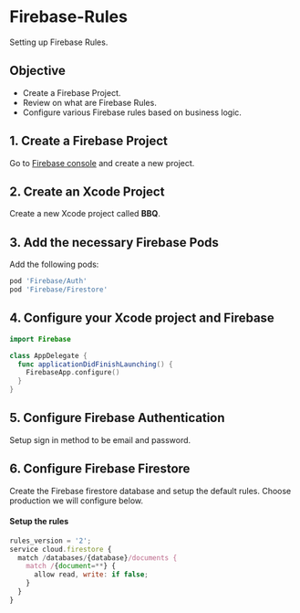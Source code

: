 # Firebase-Rules

Setting up Firebase Rules. 

## Objective 

* Create a Firebase Project. 
* Review on what are Firebase Rules. 
* Configure various Firebase rules based on business logic. 

## 1. Create a Firebase Project 

Go to [Firebase console](https://console.firebase.google.com/u/0/) and create a new project. 

## 2. Create an Xcode Project 

Create a new Xcode project called **BBQ**. 

## 3. Add the necessary Firebase Pods

Add the following pods: 

```ruby 
pod 'Firebase/Auth'
pod 'Firebase/Firestore'
```

## 4. Configure your Xcode project and Firebase 

```swift 
import Firebase 

class AppDelegate {
  func applicationDidFinishLaunching() {
    FirebaseApp.configure() 
  }
}
```

## 5. Configure Firebase Authentication

Setup sign in method to be email and password. 


## 6. Configure Firebase Firestore

Create the Firebase firestore database and setup the default rules. Choose production we will configure below.  

#### Setup the rules 

```javascript
rules_version = '2';
service cloud.firestore {
  match /databases/{database}/documents {
    match /{document=**} {
      allow read, write: if false;
    }
  }
}
```
